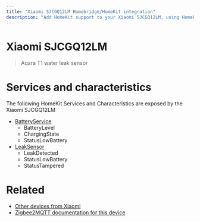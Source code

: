 ```yaml
---
title: "Xiaomi SJCGQ12LM Homebridge/HomeKit integration"
description: "Add HomeKit support to your Xiaomi SJCGQ12LM, using Homebridge, Zigbee2MQTT and homebridge-z2m."
---
```

<!---
This file has been GENERATED using src/docgen/docgen.ts
DO NOT EDIT THIS FILE MANUALLY!
-->
# Xiaomi SJCGQ12LM
> Aqara T1 water leak sensor


# Services and characteristics
The following HomeKit Services and Characteristics are exposed by
the Xiaomi SJCGQ12LM

* [BatteryService](../../battery.md)
  * BatteryLevel
  * ChargingState
  * StatusLowBattery
* [LeakSensor](../../sensors.md)
  * LeakDetected
  * StatusLowBattery
  * StatusTampered


# Related
* [Other devices from Xiaomi](../index.md#xiaomi)
* [Zigbee2MQTT documentation for this device](https://www.zigbee2mqtt.io/devices/SJCGQ12LM.html)